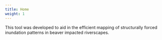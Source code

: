 ```yaml
---
title: Home
weight: 1
---
```


This tool was developed to aid in the efficient mapping of structurally forced inundation patterns in beaver impacted riverscapes.